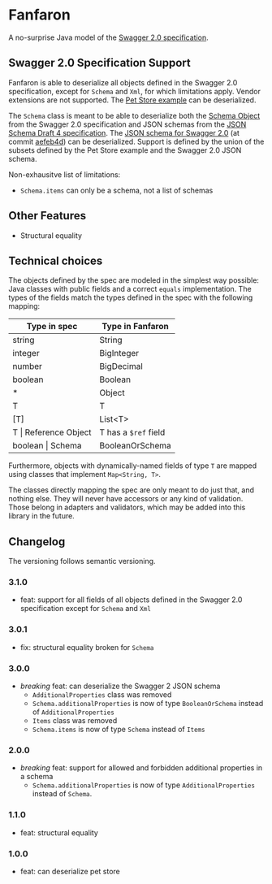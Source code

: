 # Fanfaron

A no-surprise Java model of the [Swagger 2.0 specification](https://github.com/swagger-api/swagger-spec/blob/master/versions/2.0.md).

## Swagger 2.0 Specification Support

Fanfaron is able to deserialize all objects defined in the Swagger 2.0 specification, except for `Schema` and `Xml`,
for which limitations apply. Vendor extensions are not supported. The [Pet Store example](http://petstore.swagger.io/v2/swagger.json)
can be deserialized.

The `Schema` class is meant to be able to deserialize both the [Schema Object](https://github.com/swagger-api/swagger-spec/blob/master/versions/2.0.md#schemaObject)
from the Swagger 2.0 specification and JSON schemas from the [JSON Schema Draft 4 specification](http://json-schema.org/).
The [JSON schema for Swagger 2.0](https://github.com/swagger-api/swagger-spec/blob/master/schemas/v2.0/schema.json) (at
commit [aefeb4d](https://github.com/swagger-api/swagger-spec/commit/aefeb4d140035f98a64d5c1b5fba5fd152096952)) can be
deserialized. Support is defined by the union of the subsets defined by the Pet Store example and the Swagger 2.0 JSON
schema.

Non-exhausitve list of limitations:
- `Schema.items` can only be a schema, not a list of schemas

## Other Features

- Structural equality

## Technical choices

The objects defined by the spec are modeled in the simplest way possible: Java classes with public fields and a correct
`equals` implementation. The types of the fields match the types defined in the spec with the following mapping:

Type in spec | Type in Fanfaron
------------ | ----------------
string | String
integer | BigInteger
number | BigDecimal
boolean | Boolean
* | Object
T | T
[T] | List\<T\>
T \| Reference Object | T has a `$ref` field
boolean \| Schema | BooleanOrSchema

Furthermore, objects with dynamically-named fields of type `T` are mapped using classes that implement `Map<String, T>`.

The classes directly mapping the spec are only meant to do just that, and nothing else. They will never have accessors
or any kind of validation. Those belong in adapters and validators, which may be added into this library in the future.

## Changelog

The versioning follows semantic versioning.

### 3.1.0

- feat: support for all fields of all objects defined in the Swagger 2.0 specification except for `Schema` and `Xml`

### 3.0.1

- fix: structural equality broken for `Schema`

### 3.0.0

- *breaking* feat: can deserialize the Swagger 2 JSON schema
  - `AdditionalProperties` class was removed
  - `Schema.additionalProperties` is now of type `BooleanOrSchema` instead of `AdditionalProperties`
  - `Items` class was removed
  - `Schema.items` is now of type `Schema` instead of `Items`

### 2.0.0

- *breaking* feat: support for allowed and forbidden additional properties in a schema
  - `Schema.additionalProperties` is now of type `AdditionalProperties` instead of `Schema`.

### 1.1.0

- feat: structural equality

### 1.0.0

- feat: can deserialize pet store
